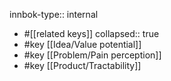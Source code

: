 innbok-type:: internal
- #[[related keys]]
collapsed:: true
- #key [[Idea/Value potential]]
- #key [[Problem/Pain perception]]
- #key [[Product/Tractability]]




